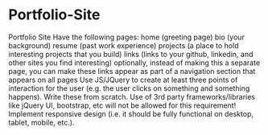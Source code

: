 # Portfolio-Site
Portfolio Site
Have the following pages:
home (greeting page)
bio (your background)
resume (past work experience)
projects (a place to hold interesting projects that you build)
links (links to your github, linkedin, and other sites you find interesting)
optionally, instead of making this a separate page, you can make these links appear as part of a navigation section that appears on all pages
Use JS/JQuery to create at least three points of interaction for the user (e.g. the user clicks on something and something happens). Write these from scratch. Use of 3rd party frameworks/libraries like jQuery UI, bootstrap, etc will not be allowed for this requirement!
Implement responsive design (i.e. it should be fully functional on desktop, tablet, mobile, etc.).